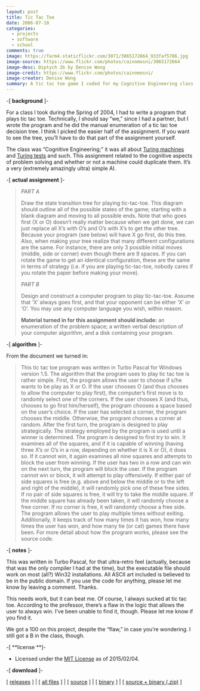 ```yaml
---
layout: post
title: Tic Tac Toe
date: 2006-07-10
categories:
  - projects
  - software
  - school
comments: true
image: https://farm4.staticflickr.com/3071/3065172664_933faf5786.jpg
image-source: https://www.flickr.com/photos/cainnmosni/3065172664
image-desc: Diptych 2b by Denise Wong
image-credit: https://www.flickr.com/photos/cainnmosni/
image-creator: Denise Wong
summary: A tic tac toe game I coded for my Cognitive Engineering class in graduate school
---
```


-[ **background** ]-

For a class I took during the Spring of 2004, I had to write a program that plays tic tac toe. Technically, I should say “we,” since I had a partner, but I wrote the program and he did the manual enumeration of a tic tac toe decision tree. I think I picked the easier half of the assignment. If you want to see the tree, you’ll have to do that part of the assignment yourself.

The class was “Cognitive Engineering;” it was all about [Turing machines](http://en.wikipedia.org/wiki/Turing_machine) and [Turing tests](http://en.wikipedia.org/wiki/Turing_test) and such. This assignment related to the cognitive aspects of problem solving and whether or not a machine could duplicate them. It’s a very (extremely amazingly ultra) simple AI.

-[ **actual assignment** ]-

> _PART A_
> 
> Draw the state transition tree for playing tic-tac-toe. This diagram should outline all of the possible states of the game; starting with a blank diagram and moving to all possible ends. Note that who goes first (X or O) doesn’t really matter because when we get done, we can just replace all X’s with O’s and O’s with X’s to get the other tree. Because your program (see below) will have X go first, do this tree. Also, when making your tree realize that many different configurations are the same. For instance, there are only 3 possible initial moves (middle, side or corner) even though there are 9 spaces. If you can rotate the game to get an identical configuration, these are the same in terms of strategy (i.e. if you are playing tic-tac-toe, nobody cares if you rotate the paper before making your move).
> 
> _PART B_
> 
> Design and construct a computer program to play tic-tac-toe. Assume that ‘X’ always goes first, and that your opponent can be either ‘X’ or ‘O’. You may use any computer language you wish, within reason.
> 
> **Material turned in for this assignment should include:** an enumeration of the problem space; a written verbal description of your computer algorithm, and a disk containing your program.

-[ **algorithm** ]-

 From the document we turned in:

> This tic tac toe program was written in Turbo Pascal for Windows version 1.5. The algorithm that the program uses to play tic tac toe is rather simple. First, the program allows the user to choose if s/he wants to be play as X or O. If the user chooses O (and thus chooses to allow the computer to play first), the computer’s first move is to randomly select one of the corners. If the user chooses X (and thus, chooses to go first him/herself), the program chooses a space based on the user’s choice. If the user has selected a corner, the program chooses the middle. Otherwise, the program chooses a corner at random. After the first turn, the program is designed to play strategically.
>  The strategy employed by the program is used until a winner is determined. The program is designed to first try to win. It examines all of the squares, and if it is capable of winning (having three X’s or O’s in a row, depending on whether it is X or O), it does so. If it cannot win, it again examines all nine squares and attempts to block the user from winning. If the user has two in a row and can win on the next turn, the program will block the user. If the program cannot win or block, it will attempt to play offensively. If either pair of side squares is free (e.g. above and below the middle or to the left and right of the middle), it will randomly pick one of these free sides. If no pair of side squares is free, it will try to take the middle square. If the middle square has already been taken, it will randomly choose a free corner. If no corner is free, it will randomly choose a free side.
>  The program allows the user to play multiple times without exiting. Additionally, it keeps track of how many times it has won, how many times the user has won, and how many tie (or cat) games there have been. For more detail about how the program works, please see the source code.

-[ **notes** ]-

 This was written in Turbo Pascal, for that ultra-retro feel (actually, because that was the only compiler I had at the time), but the executable file should work on most (all?) Win32 installations. All ASCII art included is believed to be in the public domain. If you use the code for anything, please let me know by leaving a comment. Thanks.

This needs work, but it can beat me. Of course, I always sucked at tic tac toe. According to the professor, there’s a flaw in the logic that allows the user to always win. I’ve been unable to find it, though. Please let me know if you find it.

We got a 100 on this project, despite the “flaw,” in case you’re wondering. I still got a B in the class, though.

-[ **license **]-

*   Licensed under the [MIT License](https://github.com/scumdogsteev/tic-tac-toe/blob/master/LICENSE) as of 2015/02/04.

-[ **download** ]-

[ [releases](https://github.com/scumdogsteev/tic-tac-toe/releases) ] &#124; [ [all files](https://github.com/scumdogsteev/tic-tac-toe) ] &#124; [ [source](http://steve.mylesandmyles.info/projects/tictactoe/ttt.pas "ttt.pas") ] &#124; [ [binary](http://steve.mylesandmyles.info/projects/tictactoe/ttt.exe "ttt.exe") ] &#124; [ [source + binary (.zip)](http://steve.mylesandmyles.info/projects/tictactoe/ttt.zip "ttt.zip") ]